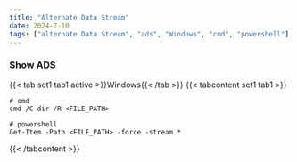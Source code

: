 ```yaml
---
title: "Alternate Data Stream"
date: 2024-7-10
tags: ["alternate Data Stream", "ads", "Windows", "cmd", "powershell"]
---
```


### Show ADS

{{< tab set1 tab1 active >}}Windows{{< /tab >}}
{{< tabcontent set1 tab1 >}}

```console
# cmd
cmd /C dir /R <FILE_PATH>
```

```console
# powershell
Get-Item -Path <FILE_PATH> -force -stream *
```

{{< /tabcontent >}}
